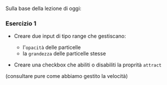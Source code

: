 Sulla base della lezione di oggi:

### Esercizio 1

- Creare due input di tipo range che gestiscano:

  - l'`opacità` delle particelle
  - la `grandezza` delle particelle stesse

- Creare una checkbox che abiliti o disabiliti la proprità `attract`

(consultare pure come abbiamo gestito la velocità)
